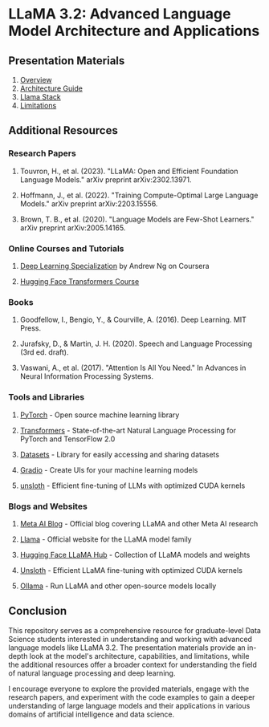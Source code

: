 # LLaMA 3.2: Advanced Language Model Architecture and Applications

## Presentation Materials

1. [Overview](presentation-materials/overview.md)
2. [Architecture Guide](presentation-materials/Llama%203.2%20Architecture%20Guide.md)
3. [Llama Stack](presentation-materials/02_llama-stack.md)
4. [Limitations](presentation-materials/limitations.md)

## Additional Resources

### Research Papers

1. Touvron, H., et al. (2023). "LLaMA: Open and Efficient Foundation Language Models." arXiv preprint arXiv:2302.13971.

2. Hoffmann, J., et al. (2022). "Training Compute-Optimal Large Language Models." arXiv preprint arXiv:2203.15556.

3. Brown, T. B., et al. (2020). "Language Models are Few-Shot Learners." arXiv preprint arXiv:2005.14165.

### Online Courses and Tutorials

1. [Deep Learning Specialization](https://www.coursera.org/specializations/deep-learning) by Andrew Ng on Coursera

2. [Hugging Face Transformers Course](https://huggingface.co/course/chapter1/1)

### Books

1. Goodfellow, I., Bengio, Y., & Courville, A. (2016). Deep Learning. MIT Press.

2. Jurafsky, D., & Martin, J. H. (2020). Speech and Language Processing (3rd ed. draft). 

3. Vaswani, A., et al. (2017). "Attention Is All You Need." In Advances in Neural Information Processing Systems.
### Tools and Libraries

1. [PyTorch](https://pytorch.org/) - Open source machine learning library

2. [Transformers](https://github.com/huggingface/transformers) - State-of-the-art Natural Language Processing for PyTorch and TensorFlow 2.0

3. [Datasets](https://huggingface.co/docs/datasets/) - Library for easily accessing and sharing datasets

4. [Gradio](https://gradio.app/) - Create UIs for your machine learning models

5. [unsloth](https://github.com/unslothai/unsloth) - Efficient fine-tuning of LLMs with optimized CUDA kernels

### Blogs and Websites

1. [Meta AI Blog](https://ai.meta.com/blog/) - Official blog covering LLaMA and other Meta AI research

2. [Llama](https://llama.com) - Official website for the LLaMA model family

3. [Hugging Face LLaMA Hub](https://huggingface.co/models?search=llama) - Collection of LLaMA models and weights

4. [Unsloth](https://github.com/unslothai/unsloth) - Efficient LLaMA fine-tuning with optimized CUDA kernels

5. [Ollama](https://ollama.ai/) - Run LLaMA and other open-source models locally


## Conclusion

This repository serves as a comprehensive resource for graduate-level Data Science students interested in understanding and working with advanced language models like LLaMA 3.2. The presentation materials provide an in-depth look at the model's architecture, capabilities, and limitations, while the additional resources offer a broader context for understanding the field of natural language processing and deep learning.

I encourage everyone to explore the provided materials, engage with the research papers, and experiment with the code examples to gain a deeper understanding of large language models and their applications in various domains of artificial intelligence and data science.